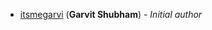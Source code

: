 <!-- Please use this format to add your contributions to this file -->
<!-- [SocialUsernameName](Profile-Url) (**Your Name**) - _Description of your contribution in a few words_ -->

- [itsmegarvi](https://github.com/itsmegarvi/) (**Garvit Shubham**) - _Initial author_